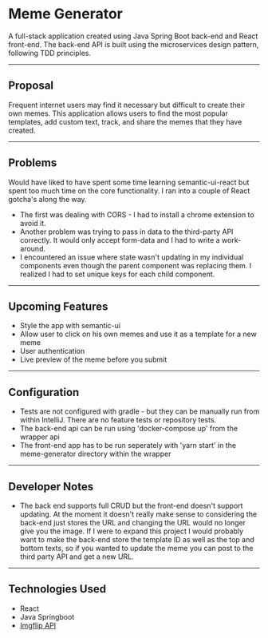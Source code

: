 # Meme Generator

A full-stack application created using Java Spring Boot back-end and React front-end. The back-end API is built using the microservices design pattern, following TDD principles.

---

## Proposal

Frequent internet users may find it necessary but difficult to create their own memes. This application allows users to find the most popular templates, add custom text, track, and share the memes that they have created.

---

## Problems

Would have liked to have spent some time learning semantic-ui-react but spent too much time on the core functionality. I ran into a couple of React gotcha's along the way.

* The first was dealing with CORS - I had to install a chrome extension to avoid it.
* Another problem was trying to pass in data to the third-party API correctly. It would only accept form-data and I had to write a work-around.
* I encountered an issue where state wasn't updating in my individual components even though the parent component was replacing them. I realized I had to set unique keys for each child component.

---

## Upcoming Features

* Style the app with semantic-ui
* Allow user to click on his own memes and use it as a template for a new meme
* User authentication
* Live preview of the meme before you submit

---

## Configuration

* Tests are not configured with gradle - but they can be manually run from within IntelliJ. There are no feature tests or repository tests.
* The back-end api can be run using 'docker-compose up' from the wrapper api
* The front-end app has to be run seperately with 'yarn start' in the meme-generator directory within the wrapper

---

## Developer Notes

* The back end supports full CRUD but the front-end doesn't support updating. At the moment it doesn't really make sense to considering the back-end just stores the URL and changing the URL would no longer give you the image. If I were to expand this project I would probably want to make the back-end store the template ID as well as the top and bottom texts, so if you wanted to update the meme you can post to the third party API and get a new URL.

---

## Technologies Used

* React
* Java Springboot
* [Imgflip API](https://api.imgflip.com/)
